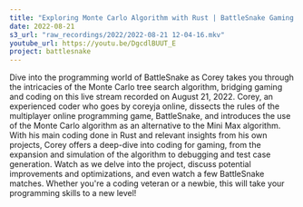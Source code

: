 ```yaml
---
title: "Exploring Monte Carlo Algorithm with Rust | BattleSnake Gaming Live Stream"
date: 2022-08-21
s3_url: "raw_recordings/2022/2022-08-21 12-04-16.mkv"
youtube_url: https://youtu.be/DgcdlBUUT_E
project: battlesnake
---
```


Dive into the programming world of BattleSnake as Corey takes you through the intricacies of the Monte Carlo tree search algorithm, bridging gaming and coding on this live stream recorded on August 21, 2022. Corey, an experienced coder who goes by coreyja online, dissects the rules of the multiplayer online programming game, BattleSnake, and introduces the use of the Monte Carlo algorithm as an alternative to the Mini Max algorithm. With his main coding done in Rust and relevant insights from his own projects, Corey offers a deep-dive into coding for gaming, from the expansion and simulation of the algorithm to debugging and test case generation. Watch as we delve into the project, discuss potential improvements and optimizations, and even watch a few BattleSnake matches. Whether you're a coding veteran or a newbie, this will take your programming skills to a new level!
